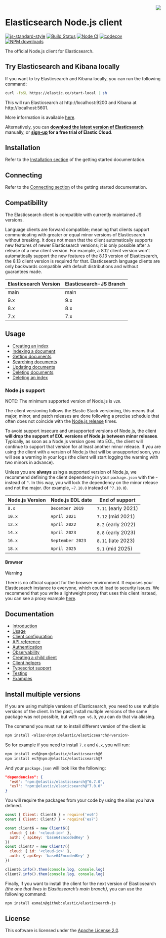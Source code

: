 <img align="right" width="auto" height="auto" src="https://www.elastic.co/static-res/images/elastic-logo-200.png">

# Elasticsearch Node.js client

[![js-standard-style](https://img.shields.io/badge/code%20style-standard-brightgreen.svg?style=flat)](http://standardjs.com/) [![Build Status](https://badge.buildkite.com/15e4246eb268ea78f6e10aa90bce38c1abb0a4489e79f5a0ac.svg)](https://buildkite.com/elastic/elasticsearch-javascript-client-integration-tests/builds?branch=main) [![Node CI](https://github.com/elastic/elasticsearch-js/actions/workflows/nodejs.yml/badge.svg)](https://github.com/elastic/elasticsearch-js/actions/workflows/nodejs.yml) [![codecov](https://codecov.io/gh/elastic/elasticsearch-js/branch/master/graph/badge.svg)](https://codecov.io/gh/elastic/elasticsearch-js) [![NPM downloads](https://img.shields.io/npm/dm/@elastic/elasticsearch.svg?style=flat)](https://www.npmjs.com/package/@elastic/elasticsearch)

The official Node.js client for Elasticsearch.

## Try Elasticsearch and Kibana locally

If you want to try Elasticsearch and Kibana locally, you can run the following command:

```bash
curl -fsSL https://elastic.co/start-local | sh

```

This will run Elasticsearch at http://localhost:9200 and Kibana at http://localhost:5601.

More information is available [here](https://www.elastic.co/guide/en/elasticsearch/reference/current/run-elasticsearch-locally.html).

Alternatively, you can **[download the latest version of Elasticsearch](https://www.elastic.co/downloads/elasticsearch)** manually, or
**[sign-up](https://cloud.elastic.co/registration?elektra=en-ess-sign-up-page) for a free trial of Elastic Cloud**.

## Installation

Refer to the [Installation section](https://www.elastic.co/guide/en/elasticsearch/client/javascript-api/current/getting-started-js.html#_installation)
of the getting started documentation.

## Connecting

Refer to the [Connecting section](https://www.elastic.co/guide/en/elasticsearch/client/javascript-api/current/getting-started-js.html#_connecting)
of the getting started documentation.

## Compatibility

The Elasticsearch client is compatible with currently maintained JS versions.

Language clients are forward compatible; meaning that clients support
communicating with greater or equal minor versions of Elasticsearch without
breaking. It does not mean that the client automatically supports new features
of newer Elasticsearch versions; it is only possible after a release of a new
client version. For example, a 8.12 client version won't automatically support
the new features of the 8.13 version of Elasticsearch, the 8.13 client version
is required for that. Elasticsearch language clients are only backwards
compatible with default distributions and without guarantees made.

| Elasticsearch Version | Elasticsearch-JS Branch |
| --------------------- | ----------------------- |
| main                  | main                    |
| 9.x                   | 9.x                     |
| 8.x                   | 8.x                     |
| 7.x                   | 7.x                     |

## Usage

- [Creating an index](https://www.elastic.co/guide/en/elasticsearch/client/javascript-api/current/getting-started-js.html#_creating_an_index)
- [Indexing a document](https://www.elastic.co/guide/en/elasticsearch/client/javascript-api/current/getting-started-js.html#_indexing_documents)
- [Getting documents](https://www.elastic.co/guide/en/elasticsearch/client/javascript-api/current/getting-started-js.html#_getting_documents)
- [Searching documents](https://www.elastic.co/guide/en/elasticsearch/client/javascript-api/current/getting-started-js.html#_searching_documents)
- [Updating documents](https://www.elastic.co/guide/en/elasticsearch/client/javascript-api/current/getting-started-js.html#_updating_documents)
- [Deleting documents](https://www.elastic.co/guide/en/elasticsearch/client/javascript-api/current/getting-started-js.html#_deleting_documents)
- [Deleting an index](https://www.elastic.co/guide/en/elasticsearch/client/javascript-api/current/getting-started-js.html#_deleting_an_index)

### Node.js support

NOTE: The minimum supported version of Node.js is `v20`.

The client versioning follows the Elastic Stack versioning, this means that
major, minor, and patch releases are done following a precise schedule that
often does not coincide with the [Node.js release](https://nodejs.org/en/about/releases/) times.

To avoid support insecure and unsupported versions of Node.js, the
client **will drop the support of EOL versions of Node.js between minor releases**.
Typically, as soon as a Node.js version goes into EOL, the client will continue
to support that version for at least another minor release. If you are using the client
with a version of Node.js that will be unsupported soon, you will see a warning
in your logs (the client will start logging the warning with two minors in advance).

Unless you are **always** using a supported version of Node.js,
we recommend defining the client dependency in your
`package.json` with the `~` instead of `^`. In this way, you will lock the
dependency on the minor release and not the major. (for example, `~7.10.0` instead
of `^7.10.0`).

| Node.js Version | Node.js EOL date | End of support      |
| --------------- | ---------------- | ------------------- |
| `8.x`           | `December 2019`  | `7.11` (early 2021) |
| `10.x`          | `April 2021`     | `7.12` (mid 2021)   |
| `12.x`          | `April 2022`     | `8.2` (early 2022)  |
| `14.x`          | `April 2023`     | `8.8` (early 2023)  |
| `16.x`          | `September 2023` | `8.11` (late 2023)  |
| `18.x`          | `April 2025`     | `9.1` (mid 2025)    |

#### Browser

> [!WARNING]
> There is no official support for the browser environment. It exposes your Elasticsearch instance to everyone, which could lead to security issues.
> We recommend that you write a lightweight proxy that uses this client instead, you can see a proxy example [here](./docs/examples/proxy).

## Documentation

- [Introduction](https://www.elastic.co/guide/en/elasticsearch/client/javascript-api/current/introduction.html)
- [Usage](https://www.elastic.co/guide/en/elasticsearch/client/javascript-api/current/client-connecting.html#client-usage)
- [Client configuration](https://www.elastic.co/guide/en/elasticsearch/client/javascript-api/current/client-configuration.html)
- [API reference](https://www.elastic.co/guide/en/elasticsearch/client/javascript-api/current/api-reference.html)
- [Authentication](https://www.elastic.co/guide/en/elasticsearch/client/javascript-api/current/client-connecting.html#authentication)
- [Observability](https://www.elastic.co/guide/en/elasticsearch/client/javascript-api/current/observability.html)
- [Creating a child client](https://www.elastic.co/guide/en/elasticsearch/client/javascript-api/current/child.html)
- [Client helpers](https://www.elastic.co/guide/en/elasticsearch/client/javascript-api/current/client-helpers.html)
- [Typescript support](https://www.elastic.co/guide/en/elasticsearch/client/javascript-api/current/typescript.html)
- [Testing](https://www.elastic.co/guide/en/elasticsearch/client/javascript-api/current/client-testing.html)
- [Examples](https://www.elastic.co/guide/en/elasticsearch/client/javascript-api/current/examples.html)

## Install multiple versions

If you are using multiple versions of Elasticsearch, you need to use multiple versions of the client. In the past, install multiple versions of the same package was not possible, but with `npm v6.9`, you can do that via aliasing.

The command you must run to install different version of the client is:

```sh
npm install <alias>@npm:@elastic/elasticsearch@<version>
```

So for example if you need to install `7.x` and `6.x`, you will run:

```sh
npm install es6@npm:@elastic/elasticsearch@6
npm install es7@npm:@elastic/elasticsearch@7
```

And your `package.json` will look like the following:

```json
"dependencies": {
  "es6": "npm:@elastic/elasticsearch@^6.7.0",
  "es7": "npm:@elastic/elasticsearch@^7.0.0"
}
```

You will require the packages from your code by using the alias you have defined.

```js
const { Client: Client6 } = require('es6')
const { Client: Client7 } = require('es7')

const client6 = new Client6({
  cloud: { id: '<cloud-id>' },
  auth: { apiKey: 'base64EncodedKey' }
})
const client7 = new Client7({
  cloud: { id: '<cloud-id>' },
  auth: { apiKey: 'base64EncodedKey' }
})

client6.info().then(console.log, console.log)
client7.info().then(console.log, console.log)
```

Finally, if you want to install the client for the next version of Elasticsearch
_(the one that lives in Elasticsearch’s main branch)_, you can use the following
command:

```sh
npm install esmain@github:elastic/elasticsearch-js
```

## License

This software is licensed under the [Apache License 2.0](./LICENSE).
